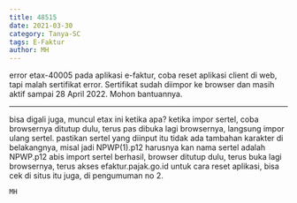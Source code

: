 ```yaml
---
title: 48515
date: 2021-03-30
category: Tanya-SC
tags: E-Faktur
author: MH
---
```


error etax-40005 pada aplikasi e-faktur, coba reset aplikasi client di web, tapi malah sertifikat error. Sertifikat sudah diimpor ke browser dan masih aktif sampai 28 April 2022. Mohon bantuannya.

---

bisa digali juga, muncul etax ini ketika apa? ketika impor sertel, coba browsernya ditutup dulu, terus pas dibuka lagi browsernya, langsung impor ulang sertel. pastikan sertel yang diinput itu tidak ada tambahan karakter di belakangnya, misal jadi NPWP(1).p12 harusnya kan nama sertel adalah NPWP.p12 abis import sertel berhasil, browser ditutup dulu, terus buka lagi browsernya, terus akses efaktur.pajak.go.id untuk cara reset aplikasi, bisa cek di situs itu juga, di pengumuman no 2.

`MH`
